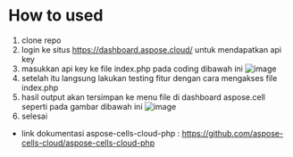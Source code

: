# How to used
1. clone repo
2. login ke situs https://dashboard.aspose.cloud/ untuk mendapatkan api key
3. masukkan api key ke file index.php pada coding dibawah ini
![image](https://github.com/user-attachments/assets/67f493ea-aa0d-455e-8cdc-7222c393a204)
4. setelah itu langsung lakukan testing fitur dengan cara mengakses file index.php
5. hasil output akan tersimpan ke menu file di dashboard aspose.cell seperti pada gambar dibawah ini
   ![image](https://github.com/user-attachments/assets/7b5cd8fa-146a-420e-b000-4518b316d51d)
6. selesai

- link dokumentasi aspose-cells-cloud-php : https://github.com/aspose-cells-cloud/aspose-cells-cloud-php
